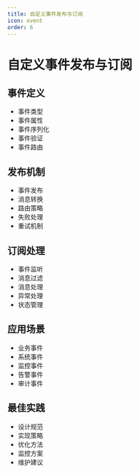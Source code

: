 ```yaml
---
title: 自定义事件发布与订阅
icon: event
order: 6
---
```


# 自定义事件发布与订阅

## 事件定义
- 事件类型
- 事件属性
- 事件序列化
- 事件验证
- 事件路由

## 发布机制
- 事件发布
- 消息转换
- 路由策略
- 失败处理
- 重试机制

## 订阅处理
- 事件监听
- 消息过滤
- 消息处理
- 异常处理
- 状态管理

## 应用场景
- 业务事件
- 系统事件
- 监控事件
- 告警事件
- 审计事件

## 最佳实践
- 设计规范
- 实现策略
- 优化方法
- 监控方案
- 维护建议
